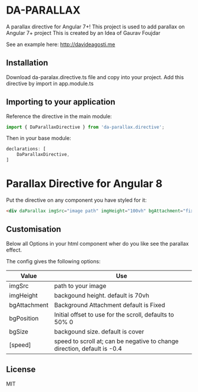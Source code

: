 # DA-PARALLAX

A parallax directive for Angular 7+!
This project is used to add parallax on Angular 7+ project
This is created by an Idea of Gaurav Foujdar

See an example here: http://davideagosti.me

## Installation

Download da-paralax.directive.ts file and copy into your project. 
Add this directive by import in app.module.ts

## Importing to your application

Reference the directive in the main module:

```typescript
import { DaParallaxDirective } from 'da-parallax.directive';
```

Then in your base module:
```typescript
declarations: [
    DaParallaxDirective,
]
```

# Parallax Directive for Angular 8

Put the directive on any component you have styled for it:

```html
<div daParallax imgSrc="image path" imgHeight="100vh" bgAttachment="fixed" bgSize="cover" [speed]="-0.4"></div>
```


## Customisation
Below all Options in your html component wher do you like see the parallax effect.

The config gives the following options:

Value           | Use
--------------- | ---------------
imgSrc          | path to your image
imgHeight       | backgound height. default is 70vh 
bgAttachment    | Background Attachment default is Fixed
bgPosition      | Initial offset to use for the scroll, defaults to 50% 0
bgSize          | backgound size. default is cover
[speed]         | speed to scroll at; can be negative to change direction, default is -0.4

## License
MIT
